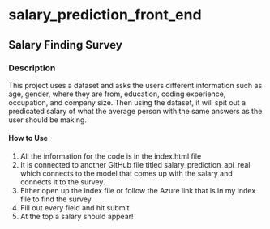 # salary_prediction_front_end

## Salary Finding Survey

### Description

This project uses a dataset and asks the users different information such as age, gender, where they are from, education, coding experience, occupation, and company size. Then using the dataset, it will spit out a predicated salary of what the average person with the same answers as the user should be making.

#### How to Use

1. All the information for the code is in the index.html file
2. It is connected to another GitHub file titled salary_prediction_api_real which connects to the model that comes up with the salary and connects it to the survey.
3. Either open up the index file or follow the Azure link that is in my index file to find the survey
4. Fill out every field and hit submit
5. At the top a salary should appear!
